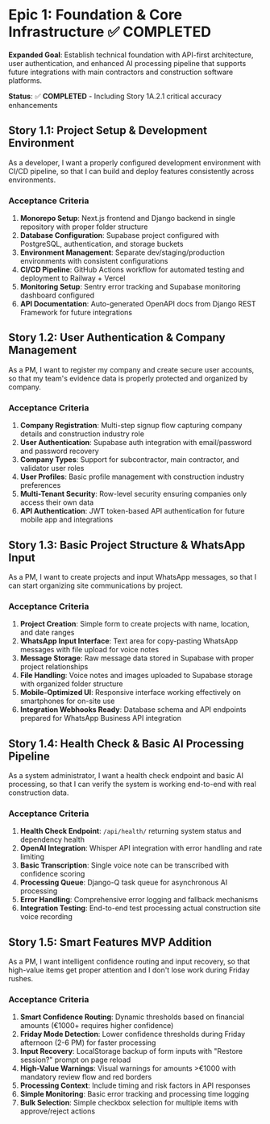 # Epic 1: Foundation & Core Infrastructure ✅ COMPLETED

**Expanded Goal**: Establish technical foundation with API-first architecture, user authentication, and enhanced AI processing pipeline that supports future integrations with main contractors and construction software platforms.

**Status**: ✅ **COMPLETED** - Including Story 1A.2.1 critical accuracy enhancements

## Story 1.1: Project Setup & Development Environment
As a developer,
I want a properly configured development environment with CI/CD pipeline,
so that I can build and deploy features consistently across environments.

### Acceptance Criteria
1. **Monorepo Setup**: Next.js frontend and Django backend in single repository with proper folder structure
2. **Database Configuration**: Supabase project configured with PostgreSQL, authentication, and storage buckets
3. **Environment Management**: Separate dev/staging/production environments with consistent configurations
4. **CI/CD Pipeline**: GitHub Actions workflow for automated testing and deployment to Railway + Vercel
5. **Monitoring Setup**: Sentry error tracking and Supabase monitoring dashboard configured
6. **API Documentation**: Auto-generated OpenAPI docs from Django REST Framework for future integrations

## Story 1.2: User Authentication & Company Management
As a PM,
I want to register my company and create secure user accounts,
so that my team's evidence data is properly protected and organized by company.

### Acceptance Criteria
1. **Company Registration**: Multi-step signup flow capturing company details and construction industry role
2. **User Authentication**: Supabase auth integration with email/password and password recovery
3. **Company Types**: Support for subcontractor, main contractor, and validator user roles
4. **User Profiles**: Basic profile management with construction industry preferences
5. **Multi-Tenant Security**: Row-level security ensuring companies only access their own data
6. **API Authentication**: JWT token-based API authentication for future mobile app and integrations

## Story 1.3: Basic Project Structure & WhatsApp Input
As a PM,
I want to create projects and input WhatsApp messages,
so that I can start organizing site communications by project.

### Acceptance Criteria
1. **Project Creation**: Simple form to create projects with name, location, and date ranges
2. **WhatsApp Input Interface**: Text area for copy-pasting WhatsApp messages with file upload for voice notes
3. **Message Storage**: Raw message data stored in Supabase with proper project relationships
4. **File Handling**: Voice notes and images uploaded to Supabase storage with organized folder structure
5. **Mobile-Optimized UI**: Responsive interface working effectively on smartphones for on-site use
6. **Integration Webhooks Ready**: Database schema and API endpoints prepared for WhatsApp Business API integration

## Story 1.4: Health Check & Basic AI Processing Pipeline
As a system administrator,
I want a health check endpoint and basic AI processing,
so that I can verify the system is working end-to-end with real construction data.

### Acceptance Criteria
1. **Health Check Endpoint**: `/api/health/` returning system status and dependency health
2. **OpenAI Integration**: Whisper API integration with error handling and rate limiting
3. **Basic Transcription**: Single voice note can be transcribed with confidence scoring
4. **Processing Queue**: Django-Q task queue for asynchronous AI processing
5. **Error Handling**: Comprehensive error logging and fallback mechanisms
6. **Integration Testing**: End-to-end test processing actual construction site voice recording

## Story 1.5: Smart Features MVP Addition
As a PM,
I want intelligent confidence routing and input recovery,
so that high-value items get proper attention and I don't lose work during Friday rushes.

### Acceptance Criteria
1. **Smart Confidence Routing**: Dynamic thresholds based on financial amounts (€1000+ requires higher confidence)
2. **Friday Mode Detection**: Lower confidence thresholds during Friday afternoon (2-6 PM) for faster processing
3. **Input Recovery**: LocalStorage backup of form inputs with "Restore session?" prompt on page reload
4. **High-Value Warnings**: Visual warnings for amounts >€1000 with mandatory review flow and red borders
5. **Processing Context**: Include timing and risk factors in API responses
6. **Simple Monitoring**: Basic error tracking and processing time logging
7. **Bulk Selection**: Simple checkbox selection for multiple items with approve/reject actions
